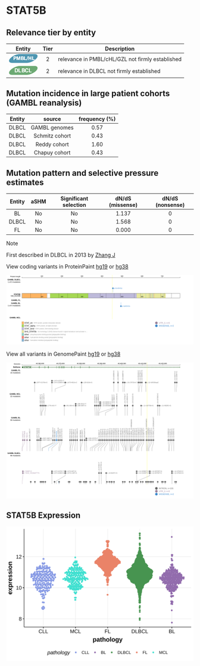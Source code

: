# STAT5B

## Relevance tier by entity

|Entity|Tier|Description                              |
|:------:|:----:|-----------------------------------------|
|![PMBL](images/icons/PMBL_tier2.png)|2|relevance in PMBL/cHL/GZL not firmly established|
|![DLBCL](images/icons/DLBCL_tier2.png) |2   |relevance in DLBCL not firmly established|

## Mutation incidence in large patient cohorts (GAMBL reanalysis)

|Entity|source        |frequency (%)|
|:------:|:--------------:|:-------------:|
|DLBCL |GAMBL genomes |0.57         |
|DLBCL |Schmitz cohort|0.43         |
|DLBCL |Reddy cohort  |1.60         |
|DLBCL |Chapuy cohort |0.43         |

## Mutation pattern and selective pressure estimates

|Entity|aSHM|Significant selection|dN/dS (missense)|dN/dS (nonsense)|
|:------:|:----:|:---------------------:|:----------------:|:----------------:|
|BL    |No  |No                   |1.137           |0               |
|DLBCL |No  |No                   |1.568           |0               |
|FL    |No  |No                   |0.000           |0               |


> [!NOTE]
> First described in DLBCL in 2013 by [Zhang J](https://pubmed.ncbi.nlm.nih.gov/23292937)


View coding variants in ProteinPaint [hg19](https://morinlab.github.io/LLMPP/GAMBL/STAT5B_protein.html)  or [hg38](https://morinlab.github.io/LLMPP/GAMBL/STAT5B_protein_hg38.html)

![image](images/proteinpaint/STAT5B_NM_012448.svg)

View all variants in GenomePaint [hg19](https://morinlab.github.io/LLMPP/GAMBL/STAT5B.html)  or [hg38](https://morinlab.github.io/LLMPP/GAMBL/STAT5B_hg38.html)

![image](images/proteinpaint/STAT5B.svg)
## STAT5B Expression
![image](images/gene_expression/STAT5B_by_pathology.svg)
<!-- ORIGIN: zhangGeneticHeterogeneityDiffuse2013 -->
<!-- PMBL: tiacciPervasiveMutationsJAKSTAT2018b -->
<!-- DLBCL: zhangGeneticHeterogeneityDiffuse2013 -->
